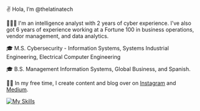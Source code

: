 ✌️ Hola, I’m @thelatinatech

👩🏻‍💻 I'm an intelligence analyst with 2 years of cyber experience. I've also got 6 years of experience working at a Fortune 100 in business operations, vendor management, and data analytics.

🎓 M.S. Cybersecurity - Information Systems, Systems Industrial Engineering, Electrical Computer Engineering

🎓 B.S. Management Information Systems, Global Business, and Spanish.

✍🏼 In my free time, I create content and blog over on [Instagram](https://instagram.com/thelatinatech/) and [Medium](https://thelatinatech.medium.com/).

[![My Skills](https://skillicons.dev/icons?i=linux,py,postgres,r)](https://skillicons.dev)

<!---
thelatinatech/thelatinatech is a ✨ special ✨ repository because its `README.md` (this file) appears on your GitHub profile.
You can click the Preview link to take a look at your changes.
--->
